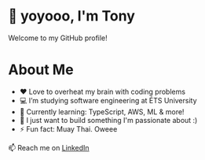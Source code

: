 # 👋 yoyooo, I'm Tony
Welcome to my GitHub profile!

# About Me
- ❤️ Love to overheat my brain with coding problems
- 💻 I’m studying software engineering at ÉTS University
- 🌱 Currently learning: TypeScript, AWS, ML & more!
- 🧠 I just want to build something I'm passionate about :) 
- ⚡ Fun fact: Muay Thai. Oweee

📫 Reach me on [LinkedIn](https://www.linkedin.com/in/dev-tonybui/)
